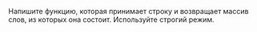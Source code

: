 Напишите функцию, которая принимает
строку и возвращает массив слов, из которых
она состоит. Используйте строгий режим.
